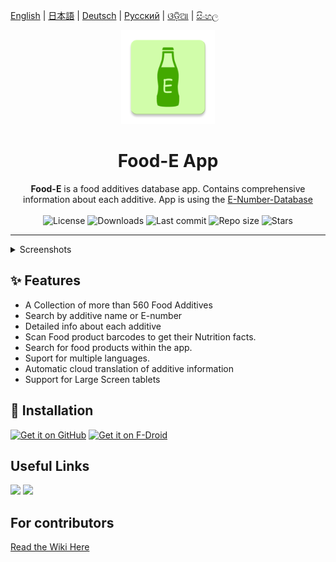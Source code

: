 [English](README.md) | [日本語](README.ja-JP.md) | [Deutsch](README.de-DE.md) | [Русский](README.ru-RU.md) | [ଓଡ଼ିଆ](README.or-IN.md) | [සිංහල](README.si-LK.md)

<div align="center">
  <img width="150" src="/logo.png" alt="App icon">
  <h1 align="center">Food-E App</h1>
  <b>Food-E</b> is a food additives database app.
  Contains comprehensive information about each additive.
  App is using the <a href="https://github.com/SuhasDissa/E-Number-Database">E-Number-Database</a><br><br>
</div>

 <div align="center">
    <img alt="License" src="https://img.shields.io/github/license/SuhasDissa/Food-E-App?color=c3e7ff&style=flat-square">
    <img alt="Downloads" src="https://img.shields.io/github/downloads/SuhasDissa/Food-E-App/total.svg?color=c3e7ff&style=flat-square">
    <img alt="Last commit" src="https://img.shields.io/github/last-commit/SuhasDissa/Food-E-App?color=c3e7ff&style=flat-square">
    <img alt="Repo size" src="https://img.shields.io/github/repo-size/SuhasDissa/Food-E-App?color=c3e7ff&style=flat-square">
    <img alt="Stars" src="https://img.shields.io/github/stars/SuhasDissa/Food-E-App?color=c3e7ff&style=flat-square">
    <br>
</div>

---

<details>
  <summary>  Screenshots</summary>
<p align="center">
  <img src="fastlane/metadata/android/en-US/images/phoneScreenshots/1.png" width="30%" />
  <img src="fastlane/metadata/android/en-US/images/phoneScreenshots/2.png" width="30%" />
  <img src="fastlane/metadata/android/en-US/images/phoneScreenshots/3.png" width="30%" />
</p>
<p align="center">
  <img src="fastlane/metadata/android/en-US/images/phoneScreenshots/4.png" width="30%" />
  <img src="fastlane/metadata/android/en-US/images/phoneScreenshots/5.png" width="30%" />
  <img src="fastlane/metadata/android/en-US/images/phoneScreenshots/6.png" width="30%" />
</p>
<p align="center">
  <img src="fastlane/metadata/android/en-US/images/phoneScreenshots/7.png" width="30%" />
  <img src="fastlane/metadata/android/en-US/images/phoneScreenshots/8.png" width="30%" />
</p>
</details>

## ✨ Features
- A Collection of more than 560 Food Additives
- Search by additive name or E-number
- Detailed info about each additive
- Scan Food product barcodes to get their Nutrition facts.
- Search for food products within the app.
- Suport for multiple languages.
- Automatic cloud translation of additive information
- Support for Large Screen tablets

## 📲 Installation

[<img src="https://github.com/machiav3lli/oandbackupx/blob/034b226cea5c1b30eb4f6a6f313e4dadcbb0ece4/badge_github.png"
    alt="Get it on GitHub"
    height="80">](https://github.com/SuhasDissa/Food-E-App/releases/latest)
[<img src="https://fdroid.gitlab.io/artwork/badge/get-it-on.png"
    alt="Get it on F-Droid"
    height="80">](https://f-droid.org/en/packages/app.suhasdissa.foode/)

## Useful Links
<a href="https://trello.com/b/f6Ob30vy/food-e-app"><img src="https://img.shields.io/badge/Trello-%23026AA7.svg?style=for-the-badge&logo=Trello&logoColor=white" height="40"></a>
<a href="https://crowdin.com/project/food-e-app"><img src="https://img.shields.io/badge/Crowdin_Translate-%232E3340.svg?style=for-the-badge&logo=Crowdin&logoColor=white" height="40"></a>

## For contributors

[Read the Wiki Here](https://github.com/SuhasDissa/Food-E-App/wiki)
